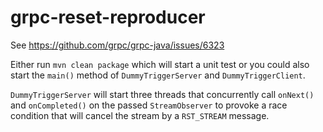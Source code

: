 # grpc-reset-reproducer

See https://github.com/grpc/grpc-java/issues/6323

Either run `mvn clean package` which will start a unit test or you could also start the `main()` method of `DummyTriggerServer` and `DummyTriggerClient`.

`DummyTriggerServer` will start three threads that concurrently call `onNext()` and `onCompleted()` on the passed `StreamObserver` to provoke a race condition that will cancel the stream by a `RST_STREAM` message.
